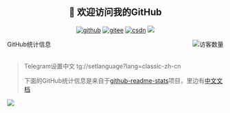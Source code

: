 <h2 align="center">👋 欢迎访问我的GitHub</h2>
<p align="center">
  <a href="https://github.com/LoveGlaze"><img src="https://img.shields.io/badge/GitHub-ff79c6" alt="github"></a>
  <a href="https://gitee.com/LoveGlaze"><img src="https://img.shields.io/badge/Gitee-fe7300" alt="gitee"></a>
  <a href="https://blog.csdn.net/qq_41689938"><img src="https://img.shields.io/badge/CSDN-cf000e" alt="csdn"></a>
  <a href="https://wakatime.com/@LoveGlaze"><img src="https://wakatime.com/badge/user/38d2a5f0-991f-4243-b4c6-3095972fc18b.svg"  /></a>
</p>

<img align='right' src="https://profile-counter.glitch.me/LoveGlaze/count.svg" alt="访客数量"/>


<summary>GitHub统计信息</summary>

<br/>

>Telegram设置中文 tg://setlanguage?lang=classic-zh-cn
> 
> 下面的GitHub统计信息是来自于[github-readme-stats](https://github.com/anuraghazra/github-readme-stats)项目，里边有[中文文档](https://github.com/anuraghazra/github-readme-stats/blob/master/docs/readme_cn.md)

![](https://github-readme-stats.vercel.app/api?username=LoveGlaze&show_icons=true&theme=radical)




